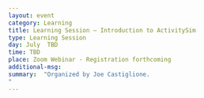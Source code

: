 ```yaml
---
layout: event
category: Learning
title: Learning Session – Introduction to ActivitySim
type: Learning Session
day: July  TBD
time: TBD
place: Zoom Webinar - Registration forthcoming
additional-msg:
summary:  "Organized by Joe Castiglione.
"
---
```

